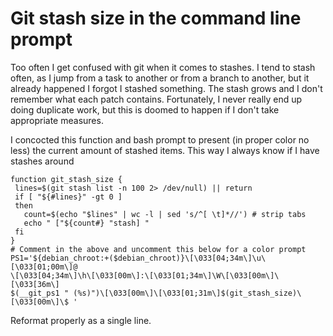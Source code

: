 Git stash size in the command line prompt
=========================================

Too often I get confused with git when it comes to stashes. I tend to
stash often, as I jump from a task to another or from a branch to
another, but it already happened I forgot I stashed something. The stash
grows and I don\'t remember what each patch contains. Fortunately, I
never really end up doing duplicate work, but this is doomed to happen
if I don\'t take appropriate measures.

I concocted this function and bash prompt to present (in proper color no
less) the current amount of stashed items. This way I always know if I
have stashes around

``` {.bash}
function git_stash_size {
 lines=$(git stash list -n 100 2> /dev/null) || return
 if [ "${#lines}" -gt 0 ]
 then 
   count=$(echo "$lines" | wc -l | sed 's/^[ \t]*//') # strip tabs
   echo " ["${count#} "stash] "
 fi
}
# Comment in the above and uncomment this below for a color prompt
PS1='${debian_chroot:+($debian_chroot)}\[\033[04;34m\]\u\[\033[01;00m\]@
\[\033[04;34m\]\h\[\033[00m\]:\[\033[01;34m\]\W\[\033[00m\]\[\033[36m\]
$(__git_ps1 " (%s)")\[\033[00m\]\[\033[01;31m\]$(git_stash_size)\[\033[00m\]\$ '
```

Reformat properly as a single line.
